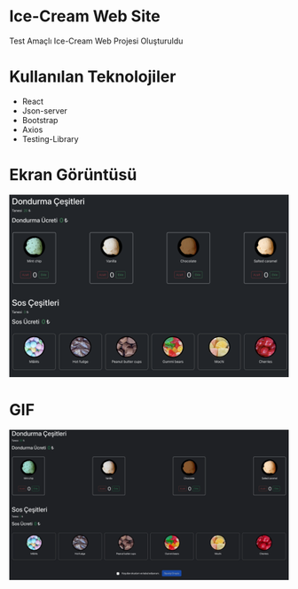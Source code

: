 # Ice-Cream Web Site
Test Amaçlı Ice-Cream Web Projesi Oluşturuldu

# Kullanılan Teknolojiler
- React
- Json-server
- Bootstrap
- Axios
- Testing-Library

# Ekran Görüntüsü
![](public/images/ice-cream-test.png)

# GIF
![](public/images/ice-cream-test.gif)

